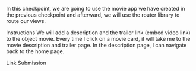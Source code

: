 
In this checkpoint, we are going to use the movie app we have created in the previous checkpoint and afterward, we will use the router library to route our views.


Instructions
We will add a description and the trailer link (embed video link) to the object movie.
Every time I click on a movie card, it will take me to the movie description and trailer page.
In the description page, I can navigate back to the home page.

Link Submission
